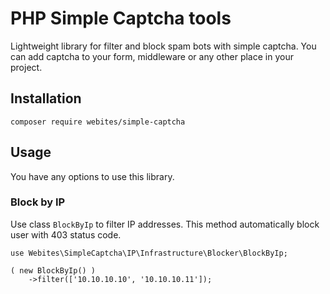 # PHP Simple Captcha tools

Lightweight library for filter and block spam bots with simple captcha.
You can add captcha to your form, middleware or any other place in your project.

## Installation

```
composer require webites/simple-captcha
```

## Usage

You have any options to use this library.

### Block by IP

Use class `BlockByIp` to filter IP addresses.
This method automatically block user with 403 status code.

```
use Webites\SimpleCaptcha\IP\Infrastructure\Blocker\BlockByIp;

( new BlockByIp() )
    ->filter(['10.10.10.10', '10.10.10.11']);
```
